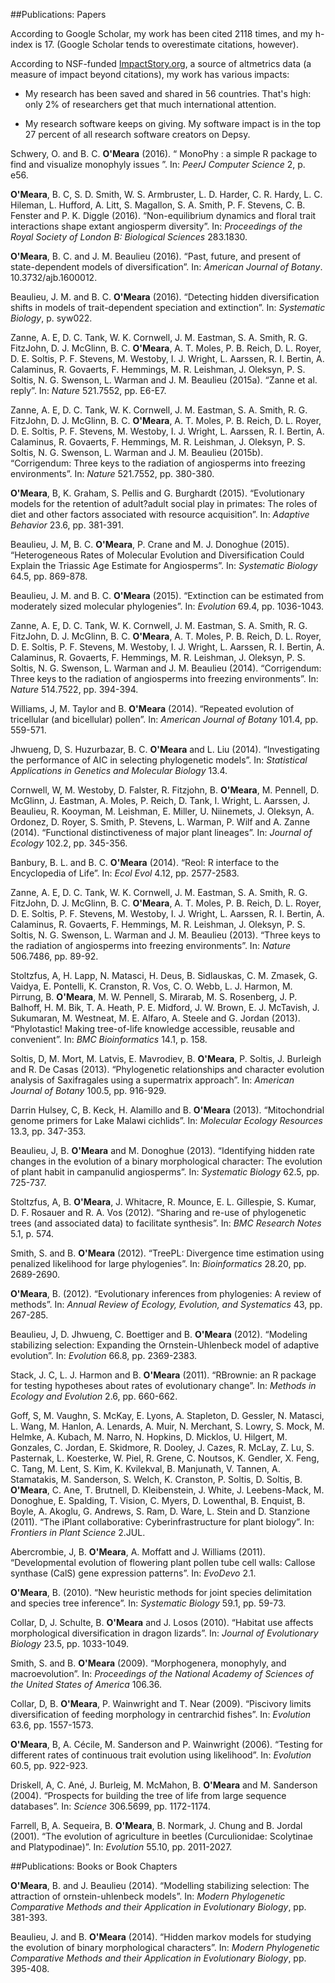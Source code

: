 

##Publications: Papers


According to Google Scholar, my work has been cited 2118 times, and my h-index is 17. (Google Scholar tends to overestimate citations, however).


According to NSF-funded [ImpactStory.org](https://impactstory.org/u/0000-0002-0337-5997), a source of altmetrics data (a measure of impact beyond citations), my work has various impacts:

* My research has been saved and shared in 56 countries. That's high: only 2% of researchers get that much international attention.

* My research software keeps on giving.  My software impact is in the top 27 percent of all research software creators on Depsy. 



Schwery, O. and B. C. **O'Meara** (2016). “ MonoPhy : a simple R package to
find and visualize monophyly issues ”. In: _PeerJ Computer Science_ 2,
p. e56.

**O'Meara**, B. C, S. D. Smith, W. S. Armbruster, L. D. Harder, C. R.
Hardy, L. C. Hileman, L. Hufford, A. Litt, S. Magallon, S. A. Smith, P.
F. Stevens, C. B. Fenster and P. K. Diggle (2016). “Non-equilibrium
dynamics and floral trait interactions shape extant angiosperm
diversity”. In: _Proceedings of the Royal Society of London B:
Biological Sciences_ 283.1830.

**O'Meara**, B. C. and J. M. Beaulieu (2016). “Past, future, and present of
state-dependent models of diversification”. In: _American Journal of
Botany_. 10.3732/ajb.1600012.

Beaulieu, J. M. and B. C. **O'Meara** (2016). “Detecting hidden
diversification shifts in models of trait-dependent speciation and
extinction”. In: _Systematic Biology_, p. syw022.

Zanne, A. E, D. C. Tank, W. K. Cornwell, J. M. Eastman, S. A. Smith, R.
G. FitzJohn, D. J. McGlinn, B. C. **O'Meara**, A. T. Moles, P. B. Reich, D.
L. Royer, D. E. Soltis, P. F. Stevens, M. Westoby, I. J. Wright, L.
Aarssen, R. I. Bertin, A. Calaminus, R. Govaerts, F. Hemmings, M. R.
Leishman, J. Oleksyn, P. S. Soltis, N. G. Swenson, L. Warman and J. M.
Beaulieu (2015a). “Zanne et al. reply”. In: _Nature_ 521.7552, pp.
E6-E7.

Zanne, A. E, D. C. Tank, W. K. Cornwell, J. M. Eastman, S. A. Smith, R.
G. FitzJohn, D. J. McGlinn, B. C. **O'Meara**, A. T. Moles, P. B. Reich, D.
L. Royer, D. E. Soltis, P. F. Stevens, M. Westoby, I. J. Wright, L.
Aarssen, R. I. Bertin, A. Calaminus, R. Govaerts, F. Hemmings, M. R.
Leishman, J. Oleksyn, P. S. Soltis, N. G. Swenson, L. Warman and J. M.
Beaulieu (2015b). “Corrigendum: Three keys to the radiation of
angiosperms into freezing environments”. In: _Nature_ 521.7552, pp.
380-380.

**O'Meara**, B, K. Graham, S. Pellis and G. Burghardt (2015). “Evolutionary
models for the retention of adult?adult social play in primates: The
roles of diet and other factors associated with resource acquisition”.
In: _Adaptive Behavior_ 23.6, pp. 381-391.

Beaulieu, J. M, B. C. **O'Meara**, P. Crane and M. J. Donoghue (2015).
“Heterogeneous Rates of Molecular Evolution and Diversification Could
Explain the Triassic Age Estimate for Angiosperms”. In: _Systematic
Biology_ 64.5, pp. 869-878.

Beaulieu, J. M. and B. C. **O'Meara** (2015). “Extinction can be estimated
from moderately sized molecular phylogenies”. In: _Evolution_ 69.4, pp.
1036-1043.

Zanne, A. E, D. C. Tank, W. K. Cornwell, J. M. Eastman, S. A. Smith, R.
G. FitzJohn, D. J. McGlinn, B. C. **O'Meara**, A. T. Moles, P. B. Reich, D.
L. Royer, D. E. Soltis, P. F. Stevens, M. Westoby, I. J. Wright, L.
Aarssen, R. I. Bertin, A. Calaminus, R. Govaerts, F. Hemmings, M. R.
Leishman, J. Oleksyn, P. S. Soltis, N. G. Swenson, L. Warman and J. M.
Beaulieu (2014). “Corrigendum: Three keys to the radiation of
angiosperms into freezing environments”. In: _Nature_ 514.7522, pp.
394-394.

Williams, J, M. Taylor and B. **O'Meara** (2014). “Repeated evolution of
tricellular (and bicellular) pollen”. In: _American Journal of Botany_
101.4, pp. 559-571.

Jhwueng, D, S. Huzurbazar, B. C. **O'Meara** and L. Liu (2014).
“Investigating the performance of AIC in selecting phylogenetic
models”. In: _Statistical Applications in Genetics and Molecular
Biology_ 13.4.

Cornwell, W, M. Westoby, D. Falster, R. Fitzjohn, B. **O'Meara**, M.
Pennell, D. McGlinn, J. Eastman, A. Moles, P. Reich, D. Tank, I.
Wright, L. Aarssen, J. Beaulieu, R. Kooyman, M. Leishman, E. Miller, U.
Niinemets, J. Oleksyn, A. Ordonez, D. Royer, S. Smith, P. Stevens, L.
Warman, P. Wilf and A. Zanne (2014). “Functional distinctiveness of
major plant lineages”. In: _Journal of Ecology_ 102.2, pp. 345-356.

Banbury, B. L. and B. C. **O'Meara** (2014). “Reol: R interface to the
Encyclopedia of Life”. In: _Ecol Evol_ 4.12, pp. 2577-2583.

Zanne, A. E, D. C. Tank, W. K. Cornwell, J. M. Eastman, S. A. Smith, R.
G. FitzJohn, D. J. McGlinn, B. C. **O'Meara**, A. T. Moles, P. B. Reich, D.
L. Royer, D. E. Soltis, P. F. Stevens, M. Westoby, I. J. Wright, L.
Aarssen, R. I. Bertin, A. Calaminus, R. Govaerts, F. Hemmings, M. R.
Leishman, J. Oleksyn, P. S. Soltis, N. G. Swenson, L. Warman and J. M.
Beaulieu (2013). “Three keys to the radiation of angiosperms into
freezing environments”. In: _Nature_ 506.7486, pp. 89-92.

Stoltzfus, A, H. Lapp, N. Matasci, H. Deus, B. Sidlauskas, C. M.
Zmasek, G. Vaidya, E. Pontelli, K. Cranston, R. Vos, C. O. Webb, L. J.
Harmon, M. Pirrung, B. **O'Meara**, M. W. Pennell, S. Mirarab, M. S.
Rosenberg, J. P. Balhoff, H. M. Bik, T. A. Heath, P. E. Midford, J. W.
Brown, E. J. McTavish, J. Sukumaran, M. Westneat, M. E. Alfaro, A.
Steele and G. Jordan (2013). “Phylotastic! Making tree-of-life
knowledge accessible, reusable and convenient”. In: _BMC
Bioinformatics_ 14.1, p. 158.

Soltis, D, M. Mort, M. Latvis, E. Mavrodiev, B. **O'Meara**, P. Soltis, J.
Burleigh and R. De Casas (2013). “Phylogenetic relationships and
character evolution analysis of Saxifragales using a supermatrix
approach”. In: _American Journal of Botany_ 100.5, pp. 916-929.

Darrin Hulsey, C, B. Keck, H. Alamillo and B. **O'Meara** (2013).
“Mitochondrial genome primers for Lake Malawi cichlids”. In: _Molecular
Ecology Resources_ 13.3, pp. 347-353.

Beaulieu, J, B. **O'Meara** and M. Donoghue (2013). “Identifying hidden
rate changes in the evolution of a binary morphological character: The
evolution of plant habit in campanulid angiosperms”. In: _Systematic
Biology_ 62.5, pp. 725-737.

Stoltzfus, A, B. **O'Meara**, J. Whitacre, R. Mounce, E. L. Gillespie, S.
Kumar, D. F. Rosauer and R. A. Vos (2012). “Sharing and re-use of
phylogenetic trees (and associated data) to facilitate synthesis”. In:
_BMC Research Notes_ 5.1, p. 574.

Smith, S. and B. **O'Meara** (2012). “TreePL: Divergence time estimation
using penalized likelihood for large phylogenies”. In: _Bioinformatics_
28.20, pp. 2689-2690.

**O'Meara**, B. (2012). “Evolutionary inferences from phylogenies: A review
of methods”. In: _Annual Review of Ecology, Evolution, and Systematics_
43, pp. 267-285.

Beaulieu, J, D. Jhwueng, C. Boettiger and B. **O'Meara** (2012). “Modeling
stabilizing selection: Expanding the Ornstein-Uhlenbeck model of
adaptive evolution”. In: _Evolution_ 66.8, pp. 2369-2383.

Stack, J. C, L. J. Harmon and B. **O'Meara** (2011). “RBrownie: an R
package for testing hypotheses about rates of evolutionary change”. In:
_Methods in Ecology and Evolution_ 2.6, pp. 660-662.

Goff, S, M. Vaughn, S. McKay, E. Lyons, A. Stapleton, D. Gessler, N.
Matasci, L. Wang, M. Hanlon, A. Lenards, A. Muir, N. Merchant, S.
Lowry, S. Mock, M. Helmke, A. Kubach, M. Narro, N. Hopkins, D. Micklos,
U. Hilgert, M. Gonzales, C. Jordan, E. Skidmore, R. Dooley, J. Cazes,
R. McLay, Z. Lu, S. Pasternak, L. Koesterke, W. Piel, R. Grene, C.
Noutsos, K. Gendler, X. Feng, C. Tang, M. Lent, S. Kim, K. Kvilekval,
B. Manjunath, V. Tannen, A. Stamatakis, M. Sanderson, S. Welch, K.
Cranston, P. Soltis, D. Soltis, B. **O'Meara**, C. Ane, T. Brutnell, D.
Kleibenstein, J. White, J. Leebens-Mack, M. Donoghue, E. Spalding, T.
Vision, C. Myers, D. Lowenthal, B. Enquist, B. Boyle, A. Akoglu, G.
Andrews, S. Ram, D. Ware, L. Stein and D. Stanzione (2011). “The iPlant
collaborative: Cyberinfrastructure for plant biology”. In: _Frontiers
in Plant Science_ 2.JUL.

Abercrombie, J, B. **O'Meara**, A. Moffatt and J. Williams (2011).
“Developmental evolution of flowering plant pollen tube cell walls:
Callose synthase (CalS) gene expression patterns”. In: _EvoDevo_ 2.1.

**O'Meara**, B. (2010). “New heuristic methods for joint species
delimitation and species tree inference”. In: _Systematic Biology_
59.1, pp. 59-73.

Collar, D, J. Schulte, B. **O'Meara** and J. Losos (2010). “Habitat use
affects morphological diversification in dragon lizards”. In: _Journal
of Evolutionary Biology_ 23.5, pp. 1033-1049.

Smith, S. and B. **O'Meara** (2009). “Morphogenera, monophyly, and
macroevolution”. In: _Proceedings of the National Academy of Sciences
of the United States of America_ 106.36.

Collar, D, B. **O'Meara**, P. Wainwright and T. Near (2009). “Piscivory
limits diversification of feeding morphology in centrarchid fishes”.
In: _Evolution_ 63.6, pp. 1557-1573.

**O'Meara**, B, A. Cécile, M. Sanderson and P. Wainwright (2006). “Testing
for different rates of continuous trait evolution using likelihood”.
In: _Evolution_ 60.5, pp. 922-923.

Driskell, A, C. Ané, J. Burleig, M. McMahon, B. **O'Meara** and M.
Sanderson (2004). “Prospects for building the tree of life from large
sequence databases”. In: _Science_ 306.5699, pp. 1172-1174.

Farrell, B, A. Sequeira, B. **O'Meara**, B. Normark, J. Chung and B. Jordal
(2001). “The evolution of agriculture in beetles (Curculionidae:
Scolytinae and Platypodinae)”. In: _Evolution_ 55.10, pp. 2011-2027.


##Publications: Books or Book Chapters

**O'Meara**, B. and J. Beaulieu (2014). “Modelling stabilizing selection:
The attraction of ornstein-uhlenbeck models”. In: _Modern Phylogenetic
Comparative Methods and their Application in Evolutionary Biology_, pp.
381-393.

Beaulieu, J. and B. **O'Meara** (2014). “Hidden markov models for studying
the evolution of binary morphological characters”. In: _Modern
Phylogenetic Comparative Methods and their Application in Evolutionary
Biology_, pp. 395-408.

